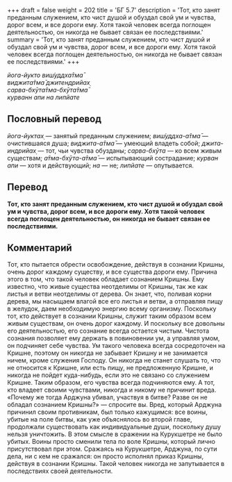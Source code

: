 +++
draft = false
weight = 202
title = 'БГ 5.7'
description = 'Тот, кто занят преданным служением, кто чист душой и обуздал свой ум и чувства, дорог всем, и все дороги ему. Хотя такой человек всегда поглощен деятельностью, он никогда не бывает связан ее последствиями.'
summary = 'Тот, кто занят преданным служением, кто чист душой и обуздал свой ум и чувства, дорог всем, и все дороги ему. Хотя такой человек всегда поглощен деятельностью, он никогда не бывает связан ее последствиями.'
+++

_йога-йукто виш́уддха̄тма̄  
виджита̄тма̄ джитендрийах̣  
сарва-бхӯта̄тма-бхӯта̄тма̄  
курванн апи на липйате_

## Пословный перевод

_йога_\-_йуктах̣_ — занятый преданным служением; _виш́уддха_\-_а̄тма̄_ — очистившаяся душа; _виджита_\-_а̄тма̄_ — умеющий владеть собой; _джита_\-_индрийах̣_ — тот, чьи чувства обузданы; _сарва_\-_бхӯта_ — ко всем живым существам; _а̄тма_\-_бхӯта_\-_а̄тма̄_ — испытывающий сострадание; _курван_ _апи_ — хотя и действующий; _на_ — не; _липйате_ — опутывается.

## Перевод

**Тот, кто занят преданным служением, кто чист душой и обуздал свой ум и чувства, дорог всем, и все дороги ему. Хотя такой человек всегда поглощен деятельностью, он никогда не бывает связан ее последствиями.**

## Комментарий

Тот, кто пытается обрести освобождение, действуя в сознании Кришны, очень дорог каждому существу, и все существа дороги ему. Причина этого в том, что такой человек обладает сознанием Кришны. Ему известно, что живые существа неотделимы от Кришны, так же как листья и ветви неотделимы от дерева. Он знает, что, поливая корни дерева, мы насыщаем влагой все его листья и ветви, а отправляя пищу в желудок, даем необходимую энергию всему организму. Поскольку тот, кто действует в сознании Кришны, служит таким образом всем живым существам, он очень дорог каждому. И поскольку все довольны его деятельностью, его сознание всегда остается чистым. Чистота сознания позволяет ему держать в повиновении ум, а управляя умом, он подчиняет себе чувства. Ум такого человека всегда сосредоточен на Кришне, поэтому он никогда не забывает Кришну и не занимается ничем, кроме служения Господу. Он никогда не станет слушать то, что не относится к Кришне, или есть пищу, не предложенную Кришне, и никогда не пойдет куда-нибудь, если это не связано со служением Кришне. Таким образом, его чувства всегда подчиняются ему. А тот, кто владеет своими чувствами, никогда и никому не причинит вреда. «Почему же тогда Арджуна убивал, участвуя в битве? Разве он не обладал сознанием Кришны?» — спросите вы. Вред, который Арджуна причинил своим противникам, был только кажущимся: все воины, убитые на поле битвы, как уже объяснялось во второй главе, продолжали существовать как индивидуальные души, поскольку душу нельзя уничтожить. В этом смысле в сражении на Курукшетре не было убитых. Воины просто сменили тела по воле Кришны, который лично присутствовал при этом. Сражаясь на Курукшетре, Арджуна, по сути дела, ни с кем не сражался: он просто исполнял приказ Кришны, действуя в сознании Кришны. Такой человек никогда не запутывается в последствиях своей деятельности.
